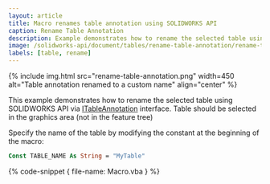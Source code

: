 ```yaml
---
layout: article
title: Macro renames table annotation using SOLIDWORKS API
caption: Rename Table Annotation
description: Example demonstrates how to rename the selected table using SOLIDWORKS API
image: /solidworks-api/document/tables/rename-table-annotation/rename-table-annotation.png
labels: [table, rename]
---
```

{% include img.html src="rename-table-annotation.png" width=450 alt="Table annotation renamed to a custom name" align="center" %}

This example demonstrates how to rename the selected table using SOLIDWORKS API via [ITableAnnotation](http://help.solidworks.com/2012/english/api/sldworksapi/SolidWorks.Interop.sldworks~SolidWorks.Interop.sldworks.ITableAnnotation.html) interface. Table should be selected in the graphics area (not in the feature tree)

Specify the name of the table by modifying the constant at the beginning of the macro:

~~~ vb
Const TABLE_NAME As String = "MyTable"
~~~

{% code-snippet { file-name: Macro.vba } %}
